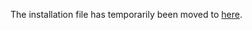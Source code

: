 
The installation file has temporarily been moved to [here](https://github.com/opensds/opensds/wiki).
